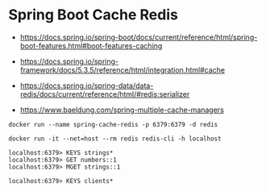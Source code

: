 # Spring Boot Cache Redis

+ https://docs.spring.io/spring-boot/docs/current/reference/html/spring-boot-features.html#boot-features-caching
+ https://docs.spring.io/spring-framework/docs/5.3.5/reference/html/integration.html#cache

+ https://docs.spring.io/spring-data/data-redis/docs/current/reference/html/#redis:serializer

+ https://www.baeldung.com/spring-multiple-cache-managers

```shell
docker run --name spring-cache-redis -p 6379:6379 -d redis
```

```shell
docker run -it --net=host --rm redis redis-cli -h localhost

localhost:6379> KEYS strings*
localhost:6379> GET numbers::1
localhost:6379> MGET strings::1

localhost:6379> KEYS clients*
```